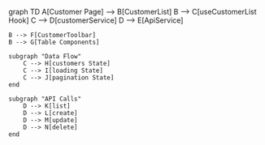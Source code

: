 graph TD
    A[Customer Page] --> B[CustomerList]
    B --> C[useCustomerList Hook]
    C --> D[customerService]
    D --> E[ApiService]
    
    B --> F[CustomerToolbar]
    B --> G[Table Components]
    
    subgraph "Data Flow"
        C --> H[customers State]
        C --> I[loading State]
        C --> J[pagination State]
    end
    
    subgraph "API Calls"
        D --> K[list]
        D --> L[create]
        D --> M[update]
        D --> N[delete]
    end